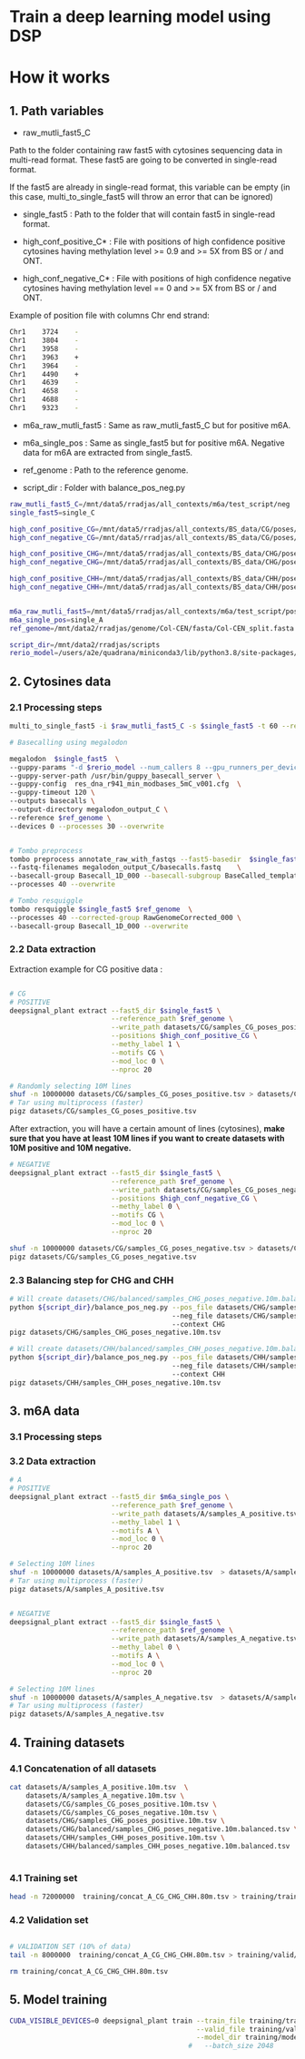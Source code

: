 # Train a deep learning model using DSP



# How it works

## 1. Path variables
* raw_mutli_fast5_C

Path to the folder containing raw fast5 with cytosines sequencing data in multi-read format. These fast5 are going to be converted in single-read format.

If the fast5 are already in single-read format, this variable can be empty (in this case, multi_to_single_fast5 will throw an error that can be ignored)

* single_fast5 : Path to the folder that will contain fast5 in single-read format.

* high_conf_positive_C* : File with positions of high confidence positive cytosines having methylation level >= 0.9 and >= 5X from BS or / and ONT.

* high_conf_negative_C* : File with positions of high confidence negative cytosines having methylation level == 0 and >= 5X from BS or / and ONT.

Example of position file with columns Chr end strand: 

```bash
Chr1    3724    -
Chr1    3804    -
Chr1    3958    -
Chr1    3963    +
Chr1    3964    -
Chr1    4490    +
Chr1    4639    -
Chr1    4658    -
Chr1    4688    -
Chr1    9323    -
```


* m6a_raw_mutli_fast5 : Same as raw_mutli_fast5_C but for positive m6A.

* m6a_single_pos : Same as single_fast5 but for positive m6A. Negative data for m6A are extracted from single_fast5.

* ref_genome : Path to the reference genome.

* script_dir : Folder with balance_pos_neg.py

```bash
raw_mutli_fast5_C=/mnt/data5/rradjas/all_contexts/m6a/test_script/neg
single_fast5=single_C

high_conf_positive_CG=/mnt/data5/rradjas/all_contexts/BS_data/CG/poses/methylated_09_5_biseq_CG.bed
high_conf_negative_CG=/mnt/data5/rradjas/all_contexts/BS_data/CG/poses/unmethylated_0_5_biseq_CG.bed

high_conf_positive_CHG=/mnt/data5/rradjas/all_contexts/BS_data/CHG/poses/methylated_09_5_biseq_CHG.bed
high_conf_negative_CHG=/mnt/data5/rradjas/all_contexts/BS_data/CHG/poses/unmethylated_0_5_biseq_CHG.bed

high_conf_positive_CHH=/mnt/data5/rradjas/all_contexts/BS_data/CHH/poses/methylated_09_5_biseq_CHH.bed
high_conf_negative_CHH=/mnt/data5/rradjas/all_contexts/BS_data/CHH/poses/unmethylated_0_5_biseq_CHH.bed


m6a_raw_mutli_fast5=/mnt/data5/rradjas/all_contexts/m6a/test_script/pos
m6a_single_pos=single_A
ref_genome=/mnt/data2/rradjas/genome/Col-CEN/fasta/Col-CEN_split.fasta

script_dir=/mnt/data2/rradjas/scripts
rerio_model=/users/a2e/quadrana/miniconda3/lib/python3.8/site-packages/megalodon/rerio/basecall_models/
```

## 2. Cytosines data
### 2.1 Processing steps
```bash
multi_to_single_fast5 -i $raw_mutli_fast5_C -s $single_fast5 -t 60 --recursive 

# Basecalling using megalodon

megalodon  $single_fast5  \
--guppy-params "-d $rerio_model --num_callers 8 --gpu_runners_per_device 64 --chunks_per_runner 256 --chunk_size 2000" \
--guppy-server-path /usr/bin/guppy_basecall_server \
--guppy-config  res_dna_r941_min_modbases_5mC_v001.cfg  \
--guppy-timeout 120 \
--outputs basecalls \
--output-directory megalodon_output_C \
--reference $ref_genome \
--devices 0 --processes 30 --overwrite


# Tombo preprocess
tombo preprocess annotate_raw_with_fastqs --fast5-basedir  $single_fast5 \
--fastq-filenames megalodon_output_C/basecalls.fastq    \
--basecall-group Basecall_1D_000 --basecall-subgroup BaseCalled_template \
--processes 40 --overwrite 

# Tombo resquiggle
tombo resquiggle $single_fast5 $ref_genome  \
--processes 40 --corrected-group RawGenomeCorrected_000 \
--basecall-group Basecall_1D_000 --overwrite

```

### 2.2 Data extraction

Extraction example for CG positive data :
```bash

# CG
# POSITIVE          
deepsignal_plant extract --fast5_dir $single_fast5 \
                         --reference_path $ref_genome \
                         --write_path datasets/CG/samples_CG_poses_positive.tsv \
                         --positions $high_conf_positive_CG \
                         --methy_label 1 \
                         --motifs CG \
                         --mod_loc 0 \
                         --nproc 20 

# Randomly selecting 10M lines
shuf -n 10000000 datasets/CG/samples_CG_poses_positive.tsv > datasets/CG/samples_CG_poses_positive.10m.tsv
# Tar using multiprocess (faster)
pigz datasets/CG/samples_CG_poses_positive.tsv
```
After extraction, you will have a certain amount of lines (cytosines), **make sure that you have at least 10M lines if you want to create datasets with 10M positive and 10M negative.**


```bash
# NEGATIVE
deepsignal_plant extract --fast5_dir $single_fast5 \
                         --reference_path $ref_genome \
                         --write_path datasets/CG/samples_CG_poses_negative.tsv \
                         --positions $high_conf_negative_CG \
                         --methy_label 0 \
                         --motifs CG \
                         --mod_loc 0 \
                         --nproc 20 

shuf -n 10000000 datasets/CG/samples_CG_poses_negative.tsv > datasets/CG/samples_CG_poses_negative.10m.tsv
pigz datasets/CG/samples_CG_poses_negative.tsv
```

### 2.3 Balancing step for CHG and CHH
```bash
# Will create datasets/CHG/balanced/samples_CHG_poses_negative.10m.balanced.tsv
python ${script_dir}/balance_pos_neg.py --pos_file datasets/CHG/samples_CHG_poses_positive.10m.tsv 
                                        --neg_file datasets/CHG/samples_CHG_poses_negative.10m.tsv 
                                        --context CHG
pigz datasets/CHG/samples_CHG_poses_negative.10m.tsv

# Will create datasets/CHH/balanced/samples_CHH_poses_negative.10m.balanced.tsv
python ${script_dir}/balance_pos_neg.py --pos_file datasets/CHH/samples_CHH_poses_positive.10m.tsv
                                        --neg_file datasets/CHH/samples_CHH_poses_negative.10m.tsv 
                                        --context CHH
pigz datasets/CHH/samples_CHH_poses_negative.10m.tsv


```

## 3. m6A data
### 3.1 Processing steps
### 3.2 Data extraction

```bash
# A
# POSITIVE          
deepsignal_plant extract --fast5_dir $m6a_single_pos \
                         --reference_path $ref_genome \
                         --write_path datasets/A/samples_A_positive.tsv \
                         --methy_label 1 \
                         --motifs A \
                         --mod_loc 0 \
                         --nproc 20 

# Selecting 10M lines
shuf -n 10000000 datasets/A/samples_A_positive.tsv  > datasets/A/samples_A_positive.10m.tsv 
# Tar using multiprocess (faster)
pigz datasets/A/samples_A_positive.tsv 


# NEGATIVE          
deepsignal_plant extract --fast5_dir $single_fast5 \
                         --reference_path $ref_genome \
                         --write_path datasets/A/samples_A_negative.tsv \
                         --methy_label 0 \
                         --motifs A \
                         --mod_loc 0 \
                         --nproc 20 

# Selecting 10M lines
shuf -n 10000000 datasets/A/samples_A_negative.tsv  > datasets/A/samples_A_negative.10m.tsv 
# Tar using multiprocess (faster)
pigz datasets/A/samples_A_negative.tsv 

```


## 4. Training datasets

### 4.1 Concatenation of all datasets
```bash
cat datasets/A/samples_A_positive.10m.tsv  \
    datasets/A/samples_A_negative.10m.tsv \
    datasets/CG/samples_CG_poses_positive.10m.tsv \
    datasets/CG/samples_CG_poses_negative.10m.tsv \
    datasets/CHG/samples_CHG_poses_positive.10m.tsv \
    datasets/CHG/balanced/samples_CHG_poses_negative.10m.balanced.tsv \
    datasets/CHH/samples_CHH_poses_positive.10m.tsv \
    datasets/CHH/balanced/samples_CHH_poses_negative.10m.balanced.tsv | shuf > training/concat_A_CG_CHG_CHH.80m.tsv
   
```

### 4.1 Training set
```bash
head -n 72000000  training/concat_A_CG_CHG_CHH.80m.tsv > training/train/samples_A_CG_CHG_CHH.72m.train.tsv

```
### 4.2 Validation set
```bash

# VALIDATION SET (10% of data)
tail -n 8000000  training/concat_A_CG_CHG_CHH.80m.tsv > training/valid/samples_A_CG_CHG_CHH.8m.valid.tsv

rm training/concat_A_CG_CHG_CHH.80m.tsv

```

## 5. Model training

```bash
CUDA_VISIBLE_DEVICES=0 deepsignal_plant train --train_file training/train/samples_A_CG_CHG_CHH.72m.train.tsv \
                                              --valid_file training/valid/samples_A_CG_CHG_CHH.8m.valid.tsv \
                                              --model_dir training/model/model_10M \
                                            #   --batch_size 2048
```

